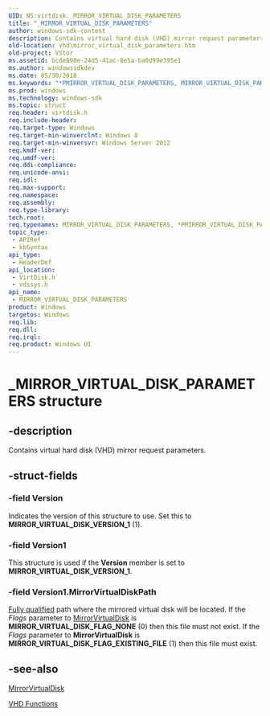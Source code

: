 ```yaml
---
UID: NS:virtdisk._MIRROR_VIRTUAL_DISK_PARAMETERS
title: "_MIRROR_VIRTUAL_DISK_PARAMETERS"
author: windows-sdk-content
description: Contains virtual hard disk (VHD) mirror request parameters.
old-location: vhd\mirror_virtual_disk_parameters.htm
old-project: VStor
ms.assetid: bcde890e-24d5-41ac-8e5a-ba0d99e395e1
ms.author: windowssdkdev
ms.date: 05/30/2018
ms.keywords: "*PMIRROR_VIRTUAL_DISK_PARAMETERS, MIRROR_VIRTUAL_DISK_PARAMETERS, MIRROR_VIRTUAL_DISK_PARAMETERS structure [VHD], PMIRROR_VIRTUAL_DISK_PARAMETERS, PMIRROR_VIRTUAL_DISK_PARAMETERS structure pointer [VHD], _MIRROR_VIRTUAL_DISK_PARAMETERS, vdssys/MIRROR_VIRTUAL_DISK_PARAMETERS, vdssys/PMIRROR_VIRTUAL_DISK_PARAMETERS, vhd.mirror_virtual_disk_parameters, virtdisk/MIRROR_VIRTUAL_DISK_PARAMETERS, virtdisk/PMIRROR_VIRTUAL_DISK_PARAMETERS"
ms.prod: windows
ms.technology: windows-sdk
ms.topic: struct
req.header: virtdisk.h
req.include-header: 
req.target-type: Windows
req.target-min-winverclnt: Windows 8
req.target-min-winversvr: Windows Server 2012
req.kmdf-ver: 
req.umdf-ver: 
req.ddi-compliance: 
req.unicode-ansi: 
req.idl: 
req.max-support: 
req.namespace: 
req.assembly: 
req.type-library: 
tech.root: 
req.typenames: MIRROR_VIRTUAL_DISK_PARAMETERS, *PMIRROR_VIRTUAL_DISK_PARAMETERS
topic_type:
 - APIRef
 - kbSyntax
api_type:
 - HeaderDef
api_location:
 - VirtDisk.h
 - vdssys.h
api_name:
 - MIRROR_VIRTUAL_DISK_PARAMETERS
product: Windows
targetos: Windows
req.lib: 
req.dll: 
req.irql: 
req.product: Windows UI
---
```


# _MIRROR_VIRTUAL_DISK_PARAMETERS structure


## -description


Contains virtual hard disk (VHD) mirror request parameters.


## -struct-fields




### -field Version

Indicates the version of this structure to use. Set this to 
      <b>MIRROR_VIRTUAL_DISK_VERSION_1</b> (1).


### -field Version1

This structure is used if the <b>Version</b> member is set to 
       <b>MIRROR_VIRTUAL_DISK_VERSION_1</b>.


### -field Version1.MirrorVirtualDiskPath


<a href="https://msdn.microsoft.com/121cd5b2-e6fd-4eb4-99b4-b652d27b53e8">Fully qualified</a> path where the mirrored 
         virtual disk will be located. If the <i>Flags</i> parameter to 
         <a href="https://msdn.microsoft.com/eb72043a-7515-42c0-900d-feed4503ea7a">MirrorVirtualDisk</a> is 
         <b>MIRROR_VIRTUAL_DISK_FLAG_NONE</b> (0) then this file must not exist. If the 
         <i>Flags</i> parameter to 
         <b>MirrorVirtualDisk</b> is 
         <b>MIRROR_VIRTUAL_DISK_FLAG_EXISTING_FILE</b> (1) then this file must exist.


## -see-also




<a href="https://msdn.microsoft.com/eb72043a-7515-42c0-900d-feed4503ea7a">MirrorVirtualDisk</a>



<a href="https://msdn.microsoft.com/79c3b3ad-4eaf-49ce-a8ee-b26faf6c2cba">VHD Functions</a>
 

 

